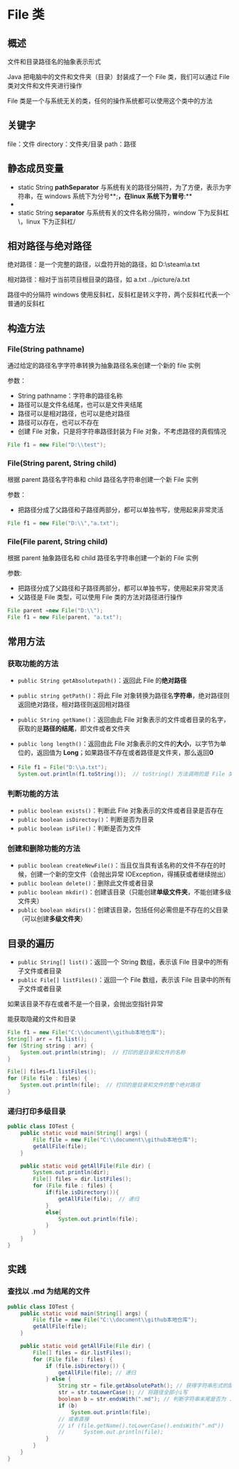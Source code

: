 # File 类

## 概述

文件和目录路径名的抽象表示形式

Java 把电脑中的文件和文件夹（目录）封装成了一个 File 类，我们可以通过 File 类对文件和文件夹进行操作

File 类是一个与系统无关的类，任何的操作系统都可以使用这个类中的方法

## 关键字

file：文件		directory：文件夹/目录		path：路径

## 静态成员变量

- static String **pathSeparator** 与系统有关的路径分隔符，为了方便，表示为字符串，在 windows 系统下为分号**;**，在linux 系统下为冒号**:**
- 
- static String **separator** 与系统有关的文件名称分隔符，window 下为反斜杠\，linux 下为正斜杠/

## 相对路径与绝对路径

绝对路径：是一个完整的路径，以盘符开始的路径，如	D:\\steam\\a.txt

相对路径：相对于当前项目根目录的路径，如	a.txt	../picture/a.txt

路径中的分隔符 windows 使用反斜杠，反斜杠是转义字符，两个反斜杠代表一个普通的反斜杠

## 构造方法

### File(String pathname)

通过给定的路径名字字符串转换为抽象路径名来创建一个新的 file 实例

参数：

- String pathname：字符串的路径名称
- 路径可以是文件名结尾，也可以是文件夹结尾
- 路径可以是相对路径，也可以是绝对路径
- 路径可以存在，也可以不存在
- 创建 File 对象，只是将字符串路径封装为 File 对象，不考虑路径的真假情况

```java
File f1 = new File("D:\\test");
```

### File(String parent, String child)

根据 parent 路径名字符串和 child 路径名字符串创建一个新 File 实例

参数：

- 把路径分成了父路径和子路径两部分，都可以单独书写，使用起来非常灵活

```java
File f1 = new File("D:\\","a.txt");
```

### File(File parent, String child)

根据 parent 抽象路径名和 child 路径名字符串创建一个新的 File 实例

参数:

- 把路径分成了父路径和子路径两部分，都可以单独书写，使用起来非常灵活
- 父路径是 File 类型，可以使用 File 类的方法对路径进行操作

```java
File parent =new File("D:\\");
File f1 = new File(parent, "a.txt");
```

## 常用方法

### 获取功能的方法

- `public String getAbsolutepath()`：返回此 File 的**绝对路径**

- `public string getPath()`：将此 File 对象转换为路径名**字符串**，绝对路径则返回绝对路径，相对路径则返回相对路径

- `public String getName()`：返回由此 File 对象表示的文件或者目录的名字，获取的是**路径的结尾**，即文件或者文件夹

- `public long length()`：返回由此 File 对象表示的文件的**大小**，以字节为单位的，返回值为 **Long**；如果路径不存在或者路径是文件夹，那么返回**0**

- ```java
  File f1 = File("D:\\a.txt");
  System.out.println(f1.toString());  // toString() 方法调用的是 File 类的 getPath() 方法 
  ```


### 判断功能的方法

- `public boolean exists()`：判断此 File 对象表示的文件或者目录是否存在
- `public boolean isDirectoy()`：判断是否为目录
- `public boolean isFile()`：判断是否为文件

### 创建和删除功能的方法

- `public boolean createNewFile()`：当且仅当具有该名称的文件不存在的时候，创建一个新的空文件（会抛出异常 IOException，得捕获或者继续抛出）
- `public boolean delete()`：删除此文件或者目录
- `public boolean mkdir()`：创建该目录（只能创建**单级文件夹**，不能创建多级文件夹）
- `public boolean mkdirs()`：创建该目录，包括任何必需但是不存在的父目录（可以创建**多级文件夹**）

## 目录的遍历

- `public String[] list()`：返回一个 String 数组，表示该 File 目录中的所有子文件或者目录
- `public File[] listFiles()`：返回一个 File 数组，表示该 File 目录中的所有子文件或者目录

如果该目录不存在或者不是一个目录，会抛出空指针异常

能获取隐藏的文件和目录

```java
File f1 = new File("C:\\document\\github本地仓库");
String[] arr = f1.list();
for (String string : arr) {
	System.out.println(string);  // 打印的是目录和文件的名称
}

File[] files=f1.listFiles();
for (File file : files) {
    System.out.println(file);  // 打印的是目录和文件的整个绝对路径
}
```

### 递归打印多级目录

```java
public class IOTest {
    public static void main(String[] args) {
        File file = new File("C:\\document\\github本地仓库");
        getAllFile(file);
    }

    public static void getAllFile(File dir) {
        System.out.println(dir);
        File[] files = dir.listFiles();
        for (File file : files) {
            if(file.isDirectory()){
                getAllFile(file);  // 递归
            }
            else{
                System.out.println(file);
            }
        }
    }
}
```

## 实践

### 查找以 **.md** 为结尾的文件

```java
public class IOTest {
    public static void main(String[] args) {
        File file = new File("C:\\document\\github本地仓库");
        getAllFile(file);
    }

    public static void getAllFile(File dir) {
        File[] files = dir.listFiles();
        for (File file : files) {
            if (file.isDirectory()) {
                getAllFile(file); // 递归
            } else {
                String str = file.getAbsolutePath(); // 获得字符串形式的路径
                str = str.toLowerCase(); // 将路径全部小i写
                boolean b = str.endsWith(".md"); // 判断字符串末尾是否为 .md
                if (b)
                    System.out.println(file);
                // 或者直接
                // if (file.getName().toLowerCase().endsWith(".md"))
                //		System.out.println(file);
            }
        }
    }
}
```

